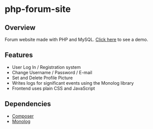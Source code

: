 # php-forum-site

## Overview
Forum website made with PHP and MySQL.
[Click here](https://iodized-altimeter.000webhostapp.com) to see a demo.

## Features
* User Log In / Registration system
* Change Username / Password / E-mail
* Set and Delete Profile Picture
* Writes logs for significant events using the Monolog library
* Frontend uses plain CSS and JavaScript

## Dependencies
* [Composer](https://getcomposer.org/)
* [Monolog](https://seldaek.github.io/monolog/)
